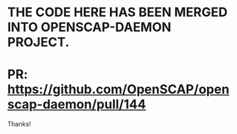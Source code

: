 # THE CODE HERE HAS BEEN MERGED INTO OPENSCAP-DAEMON PROJECT.
# PR: https://github.com/OpenSCAP/openscap-daemon/pull/144

Thanks!
